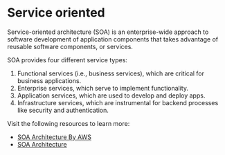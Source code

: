 # Service oriented

Service-oriented architecture (SOA) is an enterprise-wide approach to software development of application components that takes advantage of reusable software components, or services.

SOA provides four different service types:

1. Functional services (i.e., business services), which are critical for business applications.
2. Enterprise services, which serve to implement functionality.
3. Application services, which are used to develop and deploy apps.
4. Infrastructure services, which are instrumental for backend processes like security and authentication.

Visit the following resources to learn more:

- [SOA Architecture By AWS](https://aws.amazon.com/what-is/service-oriented-architecture/)
- [SOA Architecture](https://www.geeksforgeeks.org/service-oriented-architecture/)
